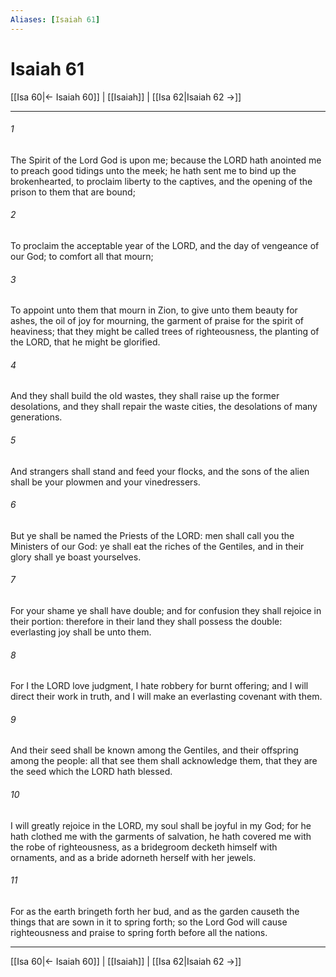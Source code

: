 ```yaml
---
Aliases: [Isaiah 61]
---
```

# Isaiah 61

[[Isa 60|← Isaiah 60]] | [[Isaiah]] | [[Isa 62|Isaiah 62 →]]
***



###### 1 
The Spirit of the Lord God is upon me; because the LORD hath anointed me to preach good tidings unto the meek; he hath sent me to bind up the brokenhearted, to proclaim liberty to the captives, and the opening of the prison to them that are bound; 

###### 2 
To proclaim the acceptable year of the LORD, and the day of vengeance of our God; to comfort all that mourn; 

###### 3 
To appoint unto them that mourn in Zion, to give unto them beauty for ashes, the oil of joy for mourning, the garment of praise for the spirit of heaviness; that they might be called trees of righteousness, the planting of the LORD, that he might be glorified. 

###### 4 
And they shall build the old wastes, they shall raise up the former desolations, and they shall repair the waste cities, the desolations of many generations. 

###### 5 
And strangers shall stand and feed your flocks, and the sons of the alien shall be your plowmen and your vinedressers. 

###### 6 
But ye shall be named the Priests of the LORD: men shall call you the Ministers of our God: ye shall eat the riches of the Gentiles, and in their glory shall ye boast yourselves. 

###### 7 
For your shame ye shall have double; and for confusion they shall rejoice in their portion: therefore in their land they shall possess the double: everlasting joy shall be unto them. 

###### 8 
For I the LORD love judgment, I hate robbery for burnt offering; and I will direct their work in truth, and I will make an everlasting covenant with them. 

###### 9 
And their seed shall be known among the Gentiles, and their offspring among the people: all that see them shall acknowledge them, that they are the seed which the LORD hath blessed. 

###### 10 
I will greatly rejoice in the LORD, my soul shall be joyful in my God; for he hath clothed me with the garments of salvation, he hath covered me with the robe of righteousness, as a bridegroom decketh himself with ornaments, and as a bride adorneth herself with her jewels. 

###### 11 
For as the earth bringeth forth her bud, and as the garden causeth the things that are sown in it to spring forth; so the Lord God will cause righteousness and praise to spring forth before all the nations.

***
[[Isa 60|← Isaiah 60]] | [[Isaiah]] | [[Isa 62|Isaiah 62 →]]
